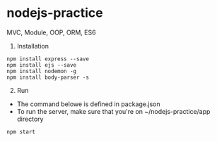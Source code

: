 # nodejs-practice

MVC, Module, OOP, ORM, ES6

1. Installation

```
npm install express --save
npm install ejs --save
npm install nodemon -g
npm install body-parser -s
```

2. Run

- The command belowe is defined in package.json
- To run the server, make sure that you're on ~/nodejs-practice/app directory

```
npm start
```
